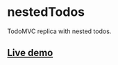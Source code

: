 # nestedTodos

TodoMVC replica with nested todos.

## [Live demo](https://alexgooner12-nestedtodos.glitch.me/)
